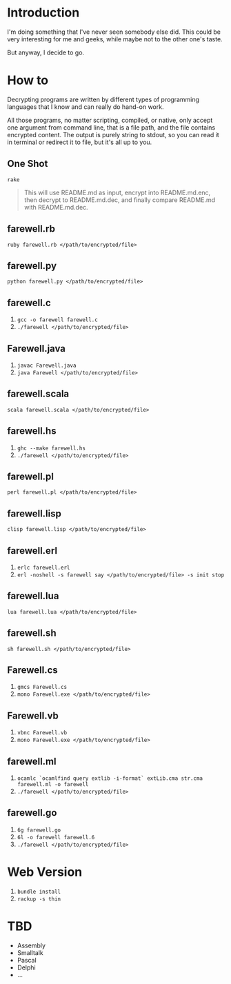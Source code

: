 # Introduction

I'm doing something that I've never seen somebody else did. This could be very
interesting for me and geeks, while maybe not to the other one's taste.

But anyway, I decide to go.

# How to

Decrypting programs are written by different types of programming languages that
I know and can really do hand-on work.

All those programs, no matter scripting, compiled, or native, only accept one argument
from command line, that is a file path, and the file contains encrypted content. The
output is purely string to stdout, so you can read it in terminal or redirect it to file,
but it's all up to you.

## One Shot

`rake`

> This will use README.md as input, encrypt into README.md.enc, then decrypt to README.md.dec,
and finally compare README.md with README.md.dec.

## farewell.rb

`ruby farewell.rb </path/to/encrypted/file>`

## farewell.py

`python farewell.py </path/to/encrypted/file>`

## farewell.c

1. `gcc -o farewell farewell.c`
2. `./farewell </path/to/encrypted/file>`

## Farewell.java

1. `javac Farewell.java`
2. `java Farewell </path/to/encrypted/file>`

## farewell.scala

`scala farewell.scala </path/to/encrypted/file>`

## farewell.hs

1. `ghc --make farewell.hs`
2. `./farewell </path/to/encrypted/file>`

## farewell.pl

`perl farewell.pl </path/to/encrypted/file>`

## farewell.lisp

`clisp farewell.lisp </path/to/encrypted/file>`

## farewell.erl

1. `erlc farewell.erl`
2. `erl -noshell -s farewell say </path/to/encrypted/file> -s init stop`

## farewell.lua

`lua farewell.lua </path/to/encrypted/file>`

## farewell.sh

`sh farewell.sh </path/to/encrypted/file>`

## Farewell.cs

1. `gmcs Farewell.cs`
2. `mono Farewell.exe </path/to/encrypted/file>`

## Farewell.vb

1. `vbnc Farewell.vb`
2. `mono Farewell.exe </path/to/encrypted/file>`

## farewell.ml

1. ``ocamlc `ocamlfind query extlib -i-format` extLib.cma str.cma farewell.ml -o farewell``
2. `./farewell </path/to/encrypted/file>`

## farewell.go

1. `6g farewell.go`
2. `6l -o farewell farewell.6`
3. `./farewell </path/to/encrypted/file>`

# Web Version

1. `bundle install`
2. `rackup -s thin`

# TBD

* Assembly
* Smalltalk
* Pascal
* Delphi
* ...
